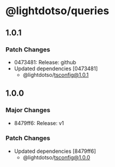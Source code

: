 # @lightdotso/queries

## 1.0.1

### Patch Changes

- 0473481: Release: github
- Updated dependencies [0473481]
  - @lightdotso/tsconfig@1.0.1

## 1.0.0

### Major Changes

- 8479ff6: Release: v1

### Patch Changes

- Updated dependencies [8479ff6]
  - @lightdotso/tsconfig@1.0.0
